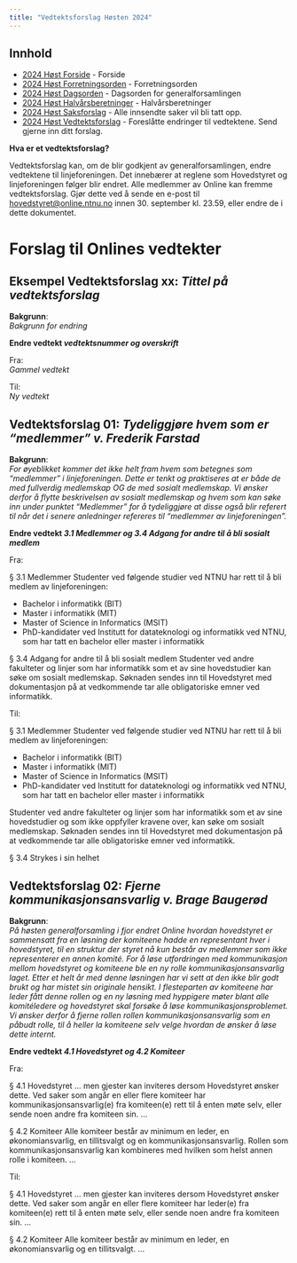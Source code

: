 ```yaml
---
title: "Vedtektsforslag Høsten 2024"
---
```


## Innhold

- [2024 Høst Forside](/generalforsamlingen/genfors2024h) - Forside
- [2024 Høst Forretningsorden](/generalforsamlingen/genfors2024h/forretningsorden) - Forretningsorden
- [2024 Høst Dagsorden](/generalforsamlingen/genfors2024h/dagsorden) - Dagsorden for generalforsamlingen
- [2024 Høst Halvårsberetninger](/generalforsamlingen/genfors2024h/aarsberetninger) - Halvårsberetninger
- [2024 Høst Saksforslag](/generalforsamlingen/genfors2024h/saksforslag) - Alle innsendte saker vil bli tatt opp.
- [2024 Høst Vedtektsforslag](/generalforsamlingen/genfors2024h/vedtekstforslag) - Foreslåtte endringer til vedtektene. Send gjerne inn ditt forslag.

**Hva er et vedtektsforslag?**

Vedtektsforslag kan, om de blir godkjent av generalforsamlingen, endre vedtektene til linjeforeningen. Det innebærer at reglene som Hovedstyret og linjeforeningen følger blir endret. Alle medlemmer av Online kan fremme vedtektsforslag. Gjør dette ved å sende en e-post til hovedstyret@online.ntnu.no innen 30. september kl. 23.59, eller endre de i dette dokumentet.

# Forslag til Onlines vedtekter

## Eksempel Vedtektsforslag xx: _Tittel på vedtektsforslag_

**Bakgrunn**:  
_Bakgrunn for endring_

**Endre vedtekt _vedtektsnummer og overskrift_**

Fra:  
_Gammel vedtekt_

Til:  
_Ny vedtekt_

## Vedtektsforslag 01: _Tydeliggjøre hvem som er “medlemmer” v. Frederik Farstad_

**Bakgrunn**:  
_For øyeblikket kommer det ikke helt fram hvem som betegnes som “medlemmer” i linjeforeningen. Dette er tenkt og praktiseres at er både de med fullverdig medlemskap OG de med sosialt medlemskap. Vi ønsker derfor å flytte beskrivelsen av sosialt medlemskap og hvem som kan søke inn under punktet “Medlemmer” for å tydeliggjøre at disse også blir referert til når det i senere anledninger refereres til “medlemmer av linjeforeningen”._

**Endre vedtekt _3.1 Medlemmer og 3.4 Adgang for andre til å bli sosialt medlem_**

Fra:

§ 3.1 Medlemmer
Studenter ved følgende studier ved NTNU har rett til å bli medlem av linjeforeningen:

- Bachelor i informatikk (BIT)
- Master i informatikk (MIT)
- Master of Science in Informatics (MSIT)
- PhD-kandidater ved Institutt for datateknologi og informatikk ved NTNU, som har tatt en bachelor eller master i informatikk

§ 3.4 Adgang for andre til å bli sosialt medlem
Studenter ved andre fakulteter og linjer som har informatikk som et av sine hovedstudier kan søke om sosialt medlemskap. Søknaden sendes inn til Hovedstyret med dokumentasjon på at vedkommende tar alle obligatoriske emner ved informatikk.

Til:

§ 3.1 Medlemmer
Studenter ved følgende studier ved NTNU har rett til å bli medlem av linjeforeningen:

- Bachelor i informatikk (BIT)
- Master i informatikk (MIT)
- Master of Science in Informatics (MSIT)
- PhD-kandidater ved Institutt for datateknologi og informatikk ved NTNU, som har tatt en bachelor eller master i informatikk

Studenter ved andre fakulteter og linjer som har informatikk som et av sine hovedstudier og som ikke oppfyller kravene over, kan søke om sosialt medlemskap. Søknaden sendes inn til Hovedstyret med dokumentasjon på at vedkommende tar alle obligatoriske emner ved informatikk.

§ 3.4 Strykes i sin helhet

## Vedtektsforslag 02: _Fjerne kommunikasjonsansvarlig v. Brage Baugerød_

**Bakgrunn**:  
_På høsten generalforsamling i fjor endret Online hvordan hovedstyret er sammensatt fra en løsning der komiteene hadde en representant hver i hovedstyret, til en struktur der styret nå kun består av medlemmer som ikke representerer en annen komité. For å løse utfordringen med kommunikasjon mellom hovedstyret og komiteene ble en ny rolle kommunikasjonsansvarlig laget. Etter et helt år med denne løsningen har vi sett at den ikke blir godt brukt og har mistet sin originale hensikt. I flesteparten av komiteene har leder fått denne rollen og en ny løsning med hyppigere møter blant alle komitéledere og hovedstyret skal forsøke å løse kommunikasjonsproblemet. Vi ønsker derfor å fjerne rollen rollen kommunikasjonsansvarlig som en påbudt rolle, til å heller la komiteene selv velge hvordan de ønsker å løse dette internt._

**Endre vedtekt _4.1 Hovedstyret og 4.2 Komiteer_**

Fra:

§ 4.1 Hovedstyret
… men gjester kan inviteres dersom Hovedstyret ønsker dette. Ved saker som angår en eller flere komiteer har kommunikasjonsansvarlig(e) fra komiteen(e) rett til å enten møte selv, eller sende noen andre fra komiteen sin. …

§ 4.2 Komiteer
Alle komiteer består av minimum en leder, en økonomiansvarlig, en tillitsvalgt og en kommunikasjonsansvarlig. Rollen som kommunikasjonsansvarlig kan kombineres med hvilken som helst annen rolle i komiteen. …

Til:

§ 4.1 Hovedstyret
… men gjester kan inviteres dersom Hovedstyret ønsker dette. Ved saker som angår en eller flere komiteer har leder(e) fra komiteen(e) rett til å enten møte selv, eller sende noen andre fra komiteen sin. …

§ 4.2 Komiteer
Alle komiteer består av minimum en leder, en økonomiansvarlig og en tillitsvalgt. …
